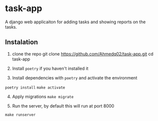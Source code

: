 # task-app

A django web applicaiton for adding tasks and showing reports on the tasks.

## Instalation

1. clone the repo
git clone https://github.com/Ahmedq02/task-app.git
cd task-app

2. Install `poetry` if you haven't installed it

3. Install dependencies with `poetry` and activate the environment

`poetry install`
`make activate`

4. Apply migrations 
`make migrate`

5. Run the server, by default this will run at port 8000

`make runserver`